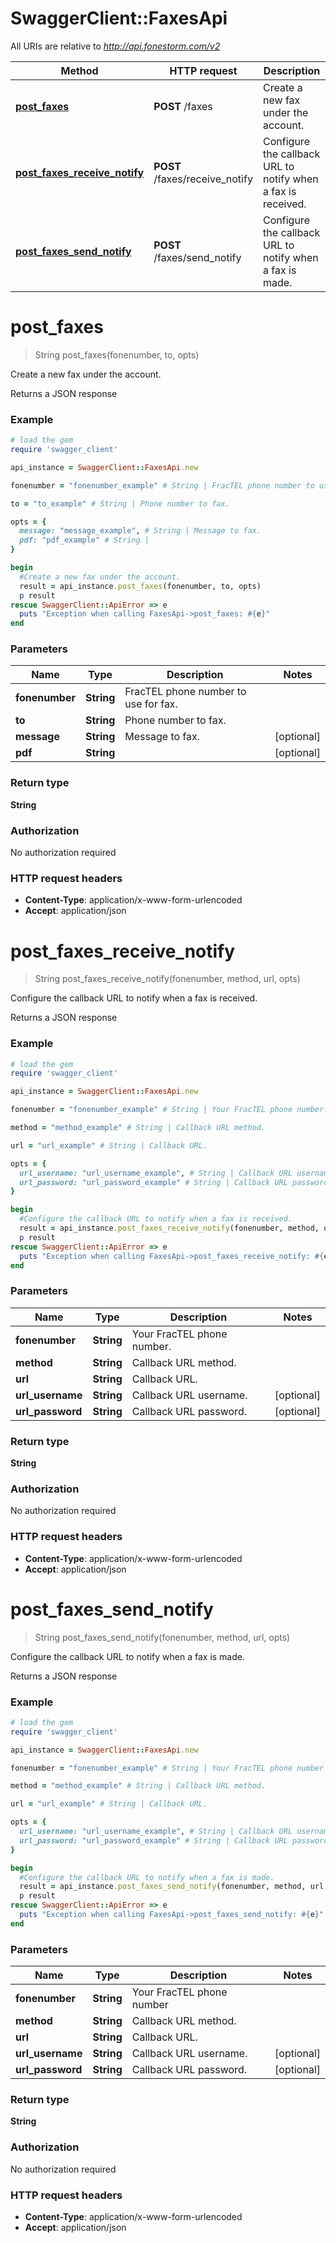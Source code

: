 # SwaggerClient::FaxesApi

All URIs are relative to *http://api.fonestorm.com/v2*

Method | HTTP request | Description
------------- | ------------- | -------------
[**post_faxes**](FaxesApi.md#post_faxes) | **POST** /faxes | Create a new fax under the account.
[**post_faxes_receive_notify**](FaxesApi.md#post_faxes_receive_notify) | **POST** /faxes/receive_notify | Configure the callback URL to notify when a fax is received.
[**post_faxes_send_notify**](FaxesApi.md#post_faxes_send_notify) | **POST** /faxes/send_notify | Configure the callback URL to notify when a fax is made.


# **post_faxes**
> String post_faxes(fonenumber, to, opts)

Create a new fax under the account.

Returns a JSON response

### Example
```ruby
# load the gem
require 'swagger_client'

api_instance = SwaggerClient::FaxesApi.new

fonenumber = "fonenumber_example" # String | FracTEL phone number to use for fax.

to = "to_example" # String | Phone number to fax.

opts = { 
  message: "message_example", # String | Message to fax.
  pdf: "pdf_example" # String | 
}

begin
  #Create a new fax under the account.
  result = api_instance.post_faxes(fonenumber, to, opts)
  p result
rescue SwaggerClient::ApiError => e
  puts "Exception when calling FaxesApi->post_faxes: #{e}"
end
```

### Parameters

Name | Type | Description  | Notes
------------- | ------------- | ------------- | -------------
 **fonenumber** | **String**| FracTEL phone number to use for fax. | 
 **to** | **String**| Phone number to fax. | 
 **message** | **String**| Message to fax. | [optional] 
 **pdf** | **String**|  | [optional] 

### Return type

**String**

### Authorization

No authorization required

### HTTP request headers

 - **Content-Type**: application/x-www-form-urlencoded
 - **Accept**: application/json



# **post_faxes_receive_notify**
> String post_faxes_receive_notify(fonenumber, method, url, opts)

Configure the callback URL to notify when a fax is received.

Returns a JSON response

### Example
```ruby
# load the gem
require 'swagger_client'

api_instance = SwaggerClient::FaxesApi.new

fonenumber = "fonenumber_example" # String | Your FracTEL phone number.

method = "method_example" # String | Callback URL method.

url = "url_example" # String | Callback URL.

opts = { 
  url_username: "url_username_example", # String | Callback URL username.
  url_password: "url_password_example" # String | Callback URL password.
}

begin
  #Configure the callback URL to notify when a fax is received.
  result = api_instance.post_faxes_receive_notify(fonenumber, method, url, opts)
  p result
rescue SwaggerClient::ApiError => e
  puts "Exception when calling FaxesApi->post_faxes_receive_notify: #{e}"
end
```

### Parameters

Name | Type | Description  | Notes
------------- | ------------- | ------------- | -------------
 **fonenumber** | **String**| Your FracTEL phone number. | 
 **method** | **String**| Callback URL method. | 
 **url** | **String**| Callback URL. | 
 **url_username** | **String**| Callback URL username. | [optional] 
 **url_password** | **String**| Callback URL password. | [optional] 

### Return type

**String**

### Authorization

No authorization required

### HTTP request headers

 - **Content-Type**: application/x-www-form-urlencoded
 - **Accept**: application/json



# **post_faxes_send_notify**
> String post_faxes_send_notify(fonenumber, method, url, opts)

Configure the callback URL to notify when a fax is made.

Returns a JSON response

### Example
```ruby
# load the gem
require 'swagger_client'

api_instance = SwaggerClient::FaxesApi.new

fonenumber = "fonenumber_example" # String | Your FracTEL phone number

method = "method_example" # String | Callback URL method.

url = "url_example" # String | Callback URL.

opts = { 
  url_username: "url_username_example", # String | Callback URL username.
  url_password: "url_password_example" # String | Callback URL password.
}

begin
  #Configure the callback URL to notify when a fax is made.
  result = api_instance.post_faxes_send_notify(fonenumber, method, url, opts)
  p result
rescue SwaggerClient::ApiError => e
  puts "Exception when calling FaxesApi->post_faxes_send_notify: #{e}"
end
```

### Parameters

Name | Type | Description  | Notes
------------- | ------------- | ------------- | -------------
 **fonenumber** | **String**| Your FracTEL phone number | 
 **method** | **String**| Callback URL method. | 
 **url** | **String**| Callback URL. | 
 **url_username** | **String**| Callback URL username. | [optional] 
 **url_password** | **String**| Callback URL password. | [optional] 

### Return type

**String**

### Authorization

No authorization required

### HTTP request headers

 - **Content-Type**: application/x-www-form-urlencoded
 - **Accept**: application/json




